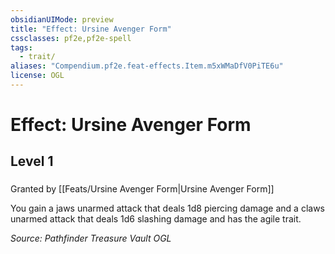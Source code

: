 ```yaml
---
obsidianUIMode: preview
title: "Effect: Ursine Avenger Form"
cssclasses: pf2e,pf2e-spell
tags:
  - trait/
aliases: "Compendium.pf2e.feat-effects.Item.m5xWMaDfV0PiTE6u"
license: OGL
---
```

# Effect: Ursine Avenger Form
## Level 1
### 






Granted by [[Feats/Ursine Avenger Form|Ursine Avenger Form]]

You gain a jaws unarmed attack that deals 1d8 piercing damage and a claws unarmed attack that deals 1d6 slashing damage and has the agile trait.

*Source: Pathfinder Treasure Vault*
*OGL*